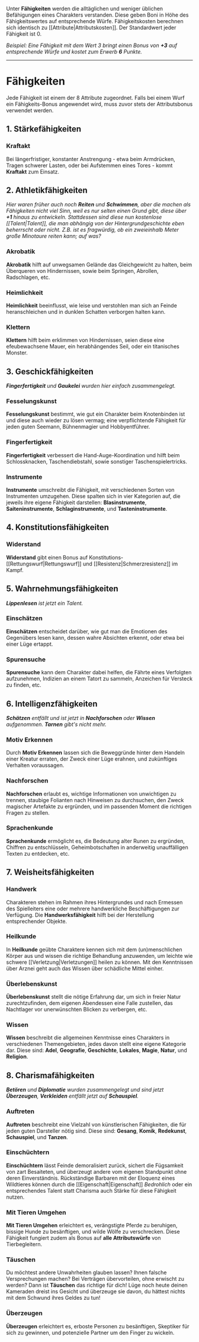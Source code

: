 Unter **Fähigkeiten** werden die alltäglichen und weniger üblichen Befähigungen eines Charakters verstanden. Diese geben Boni in Höhe des Fähigkeitswertes auf entsprechende Würfe.
Fähigkeitskosten berechnen sich identisch zu [[Attribute|Attributskosten]]. Der Standardwert jeder Fähigkeit ist 0.

*Beispiel: Eine Fähigkeit mit dem Wert 3 bringt einen Bonus von __+3__ auf entsprechende Würfe und kostet zum Erwerb __6__ Punkte.*

---

# Fähigkeiten
Jede Fähigkeit ist einem der 8 Attribute zugeordnet. Falls bei einem Wurf ein Fähigkeits-Bonus angewendet wird, muss zuvor stets der Attributsbonus verwendet werden.

## 1. Stärkefähigkeiten
### Kraftakt
Bei längerfristiger, konstanter Anstrengung - etwa beim Armdrücken, Tragen schwerer Lasten, oder bei Aufstemmen eines Tores - kommt **Kraftakt** zum Einsatz.

## 2. Athletikfähigkeiten
*Hier waren früher auch noch __Reiten__ und __Schwimmen__, aber die machen als Fähigkeiten nicht viel Sinn, weil es nur selten einen Grund gibt, diese über __+1__ hinaus zu entwickeln. Stattdessen sind diese nun kostenlose [[Talent|Talent]], die man abhängig von der Hintergrundgeschichte eben beherrscht oder nicht. Z.B. ist es fragwürdig, ob ein zweieinhalb Meter große Minotaure reiten kann; auf was?*
### Akrobatik
**Akrobatik** hilft auf unwegsamen Gelände das Gleichgewicht zu halten, beim Überqueren von Hindernissen, sowie beim Springen, Abrollen, Radschlagen,  etc.
### Heimlichkeit
**Heimlichkeit** beeinflusst, wie leise und verstohlen man sich an Feinde heranschleichen und in dunklen Schatten verborgen halten kann.
### Klettern
**Klettern** hilft beim erklimmen von Hindernissen, seien diese eine efeubewachsene Mauer, ein herabhängendes Seil, oder ein titanisches Monster.

## 3. Geschickfähigkeiten
*__Fingerfertigkeit__ und __Gaukelei__ wurden hier einfach zusammengelegt.*
### Fesselungskunst
**Fesselungskunst** bestimmt, wie gut ein Charakter beim Knotenbinden ist und diese auch wieder zu lösen vermag; eine verpflichtende Fähigkeit für jeden guten Seemann, Bühnenmagier und Hobbyentführer.
### Fingerfertigkeit
**Fingerfertigkeit** verbessert die Hand-Auge-Koordination und hilft beim Schlossknacken, Taschendiebstahl, sowie sonstiger Taschenspielertricks.
### Instrumente
**Instrumente** umschreibt die Fähigkeit, mit verschiedenen Sorten von Instrumenten umzugehen. Diese spalten sich in vier Kategorien auf, die jeweils ihre eigene Fähigkeit darstellen: **Blasinstrumente**, **Saiteninstrumente**, **Schlaginstrumente**, und **Tasteninstrumente**.

## 4. Konstitutionsfähigkeiten
### Widerstand
**Widerstand** gibt einen Bonus auf Konstitutions-[[Rettungswurf|Rettungswurf]] und [[Resistenz|Schmerzresistenz]] im Kampf.

## 5. Wahrnehmungsfähigkeiten
*__Lippenlesen__ ist jetzt ein Talent.*
### Einschätzen
**Einschätzen** entscheidet darüber, wie gut man die Emotionen des Gegenübers lesen kann, dessen wahre Absichten erkennt, oder etwa bei einer Lüge ertappt.
### Spurensuche
**Spurensuche** kann dem Charakter dabei helfen, die Fährte eines Verfolgten aufzunehmen, Indizien an einem Tatort zu sammeln, Anzeichen für Versteck zu finden, etc.

## 6. Intelligenzfähigkeiten
*__Schätzen__ entfällt und ist jetzt in __Nachforschen__ oder __Wissen__ aufgenommen. __Tarnen__ gibt's nicht mehr.*
### Motiv Erkennen
Durch **Motiv Erkennen** lassen sich die Beweggründe hinter dem Handeln einer Kreatur erraten, der Zweck einer Lüge erahnen, und zukünftiges Verhalten voraussagen.
### Nachforschen
**Nachforschen** erlaubt es, wichtige Informationen von unwichtigen zu trennen, staubige Folianten nach Hinweisen zu durchsuchen, den Zweck magischer Artefakte zu ergründen, und im passenden Moment die richtigen Fragen zu stellen.
### Sprachenkunde
**Sprachenkunde** ermöglicht es, die Bedeutung alter Runen zu ergründen, Chiffren zu entschlüsseln, Geheimbotschaften in anderweitig unauffälligen Texten zu entdecken, etc.

## 7. Weisheitsfähigkeiten
### Handwerk
Charakteren stehen im Rahmen ihres Hintergrundes und nach Ermessen des Spielleiters eine oder mehrere handwerkliche Beschäftigungen zur Verfügung. Die **Handwerksfähigkeit** hilft bei der Herstellung entsprechender Objekte.
### Heilkunde
In **Heilkunde** geübte Charaktere kennen sich mit dem (un)menschlichen Körper aus und wissen die richtige Behandlung anzuwenden, um leichte wie schwere [[Verletzung|Verletzungen]] heilen zu können. Mit den Kenntnissen über Arznei geht auch das Wissen über schädliche Mittel einher.
### Überlebenskunst
**Überlebenskunst** stellt die nötige Erfahrung dar, um sich in freier Natur zurechtzufinden, dem eigenen Abendessen eine Falle zustellen, das Nachtlager vor unerwünschten Blicken zu verbergen, etc.
### Wissen
**Wissen** beschreibt die allgemeinen Kenntnisse eines Charakters in verschiedenen Themengebieten, jedes davon stellt eine eigene Kategorie dar. Diese sind: **Adel**, **Geografie**, **Geschichte**, **Lokales**, **Magie**, **Natur**, und **Religion**.

## 8. Charismafähigkeiten
*__Betören__ und __Diplomatie__ wurden zusammengelegt und sind jetzt __Überzeugen__, __Verkleiden__ entfällt jetzt auf __Schauspiel__.*
### Auftreten
**Auftreten** beschreibt eine Vielzahl von künstlerischen Fähigkeiten, die für jeden guten Darsteller nötig sind. Diese sind: **Gesang**, **Komik**, **Redekunst**, **Schauspiel**, und **Tanzen**.
### Einschüchtern
**Einschüchtern** lässt Feinde demoralisiert zurück, sichert die Fügsamkeit von zart Besaiteten, und überzeugt andere vom eigenen Standpunkt ohne deren Einverständnis. Rückständige Barbaren mit der Eloquenz eines Wildtieres können durch die [[Eigenschaft|Eigenschaft]] *Bedrohlich* oder ein entsprechendes Talent statt Charisma auch Stärke für diese Fähigkeit nutzen.
### Mit Tieren Umgehen
**Mit Tieren Umgehen** erleichtert es, verängstigte Pferde zu beruhigen, bissige Hunde zu besänftigen, und wilde Wölfe zu verschrecken. Diese Fähigkeit fungiert zudem als Bonus auf **alle Attributswürfe** von Tierbegleitern.
### Täuschen
Du möchtest andere Unwahrheiten glauben lassen? Ihnen falsche Versprechungen machen? Bei Verträgen übervorteilen, ohne erwischt zu werden? Dann ist **Täuschen** das richtige für dich! Lüge noch heute deinen Kameraden dreist ins Gesicht und überzeuge sie davon, du hättest nichts mit dem Schwund ihres Geldes zu tun!
### Überzeugen
**Überzeugen** erleichtert es, erboste Personen zu besänftigen, Skeptiker für sich zu gewinnen, und potenzielle Partner um den Finger zu wickeln.

